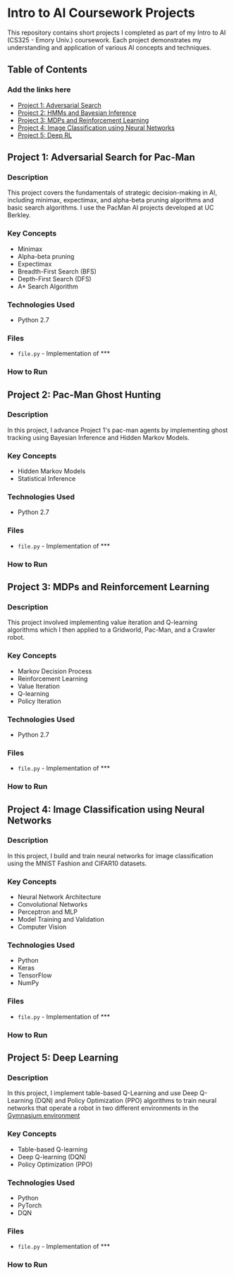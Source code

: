 # Intro to AI Coursework Projects

This repository contains short projects I completed as part of my Intro to AI (CS325 - Emory Univ.) coursework. Each project demonstrates  my understanding and application of various AI concepts and techniques.

## Table of Contents

### Add the links here
- [Project 1: Adversarial Search](#project-1-adversarial-search)
- [Project 2: HMMs and Bayesian Inference](#project-2-hmms-and-bayesian-inference)
- [Project 3: MDPs and Reinforcement Learning](#project-3-neural-networks)
- [Project 4: Image Classification using Neural Networks](#project-4-neural-networks-cv)
- [Project 5: Deep RL](#add-link-here)

## Project 1: Adversarial Search for Pac-Man

### Description
This project covers the fundamentals of strategic decision-making in AI, including minimax, expectimax, and alpha-beta pruning algorithms and basic search algorithms. I use the PacMan AI projects developed at UC Berkley.

### Key Concepts
- Minimax
- Alpha-beta pruning
- Expectimax 
- Breadth-First Search (BFS)
- Depth-First Search (DFS)
- A* Search Algorithm

### Technologies Used
- Python 2.7

### Files
- `file.py` - Implementation of ***

### How to Run


## Project 2: Pac-Man Ghost Hunting 

### Description
In this project, I advance Project 1's pac-man agents by implementing ghost tracking using Bayesian Inference and Hidden Markov Models. 

### Key Concepts
- Hidden Markov Models
- Statistical Inference

### Technologies Used
- Python 2.7

### Files
- `file.py` - Implementation of ***

### How to Run


## Project 3: MDPs and Reinforcement Learning

### Description
This project involved implementing value iteration and Q-learning algorithms which I then applied to a Gridworld, Pac-Man, and a Crawler robot. 

### Key Concepts
- Markov Decision Process
- Reinforcement Learning
- Value Iteration
- Q-learning
- Policy Iteration

### Technologies Used
- Python 2.7

### Files
- `file.py` - Implementation of ***

### How to Run


## Project 4: Image Classification using Neural Networks 

### Description
In this project, I build and train neural networks for image classification using the MNIST Fashion and CIFAR10 datasets.

### Key Concepts
- Neural Network Architecture
- Convolutional Networks
- Perceptron and MLP
- Model Training and Validation
- Computer Vision

### Technologies Used
- Python
- Keras
- TensorFlow
- NumPy

### Files
- `file.py` - Implementation of ***

### How to Run


## Project 5: Deep Learning

### Description
In this project, I implement table-based Q-Learning and use Deep Q-Learning (DQN) and Policy Optimization (PPO) algorithms to train neural networks that operate a robot in two different environments in the [Gymnasium environment](https://github.com/Farama-Foundation/GymnasiumLinks)

### Key Concepts
- Table-based Q-learning
- Deep Q-learning (DQN)
- Policy Optimization (PPO)
 
### Technologies Used
- Python
- PyTorch
- DQN

### Files
- `file.py` - Implementation of ***

### How to Run


